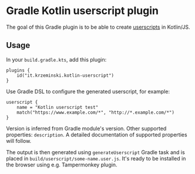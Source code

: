 # Gradle Kotlin userscript plugin

The goal of this Gradle plugin is to be able to create
[userscripts](https://en.wikipedia.org/wiki/Wikipedia:User_scripts) in Kotlin/JS.

## Usage

In your `build.gradle.kts`, add this plugin:

```
plugins {
    id("it.krzeminski.kotlin-userscript")
}
```

Use Gradle DSL to configure the generated userscript, for example:

```
userscript {
    name = "Kotlin userscript test"
    match("https://www.example.com/*", "http://*.example.com/*")
}
```

Version is inferred from Gradle module's version. Other supported properties: `description`. A detailed documentation of
supported properties will follow.

The output is then generated using `generateUserscript` Gradle task and is placed in
`build/userscript/some-name.user.js`. It's ready to be installed in the browser using e.g. Tampermonkey plugin.
